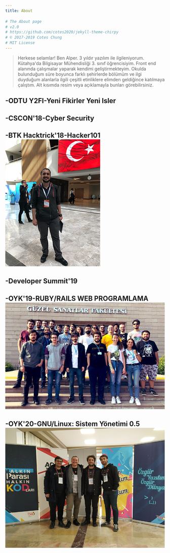 ```yaml
---
title: About

# The About page
# v2.0
# https://github.com/cotes2020/jekyll-theme-chirpy
# © 2017-2019 Cotes Chung
# MIT License
---
```


> Herkese selamlar! Ben Alper. 3 yıldır yazılım ile ilgileniyorum. Kütahya'da Bilgisayar Mühendisliği 3. sınıf öğrencisiyim. Front end alanında çalışmalar yaparak kendimi geliştirmekteyim. Okulda bulunduğum süre boyunca farklı şehirlerde bölümüm ve ilgi duyduğum alanlarla ilgili çeşitli etinliklere elimden geldiğince katılmaya çalıştım. Alt kısımda resim veya açıklamayla bunları görebilirsiniz.


## -ODTU Y2FI-Yeni Fikirler Yeni Isler
## -CSCON'18-Cyber Security
## -BTK Hacktrick'18-Hacker101![](/assets/img/sample/btk.png)
## -Developer Summit'19
## -OYK'19-RUBY/RAILS WEB PROGRAMLAMA![](/assets/img/sample/oykyaz.png)

## -OYK'20-GNU/Linux: Sistem Yönetimi 0.5![](/assets/img/sample/oykis.png)
